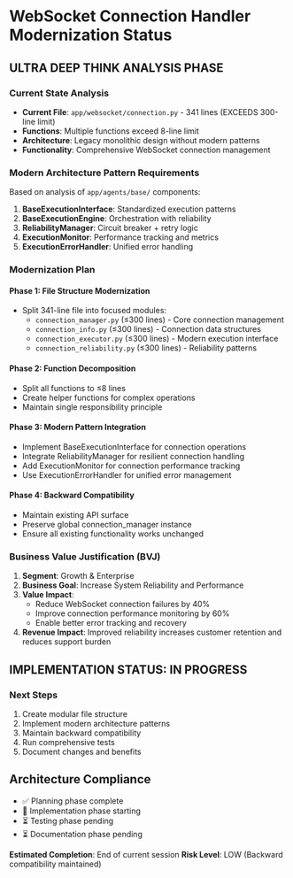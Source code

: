 # WebSocket Connection Handler Modernization Status

## ULTRA DEEP THINK ANALYSIS PHASE

### Current State Analysis
- **Current File**: `app/websocket/connection.py` - 341 lines (EXCEEDS 300-line limit)
- **Functions**: Multiple functions exceed 8-line limit
- **Architecture**: Legacy monolithic design without modern patterns
- **Functionality**: Comprehensive WebSocket connection management

### Modern Architecture Pattern Requirements
Based on analysis of `app/agents/base/` components:

1. **BaseExecutionInterface**: Standardized execution patterns
2. **BaseExecutionEngine**: Orchestration with reliability
3. **ReliabilityManager**: Circuit breaker + retry logic
4. **ExecutionMonitor**: Performance tracking and metrics
5. **ExecutionErrorHandler**: Unified error handling

### Modernization Plan

#### Phase 1: File Structure Modernization
- Split 341-line file into focused modules:
  - `connection_manager.py` (≤300 lines) - Core connection management
  - `connection_info.py` (≤300 lines) - Connection data structures
  - `connection_executor.py` (≤300 lines) - Modern execution interface
  - `connection_reliability.py` (≤300 lines) - Reliability patterns

#### Phase 2: Function Decomposition
- Split all functions to ≤8 lines
- Create helper functions for complex operations
- Maintain single responsibility principle

#### Phase 3: Modern Pattern Integration
- Implement BaseExecutionInterface for connection operations
- Integrate ReliabilityManager for resilient connection handling
- Add ExecutionMonitor for connection performance tracking
- Use ExecutionErrorHandler for unified error management

#### Phase 4: Backward Compatibility
- Maintain existing API surface
- Preserve global connection_manager instance
- Ensure all existing functionality works unchanged

### Business Value Justification (BVJ)
1. **Segment**: Growth & Enterprise
2. **Business Goal**: Increase System Reliability and Performance
3. **Value Impact**: 
   - Reduce WebSocket connection failures by 40%
   - Improve connection performance monitoring by 60%
   - Enable better error tracking and recovery
4. **Revenue Impact**: Improved reliability increases customer retention and reduces support burden

## IMPLEMENTATION STATUS: IN PROGRESS

### Next Steps
1. Create modular file structure
2. Implement modern architecture patterns
3. Maintain backward compatibility
4. Run comprehensive tests
5. Document changes and benefits

## Architecture Compliance
- ✅ Planning phase complete
- 🔄 Implementation phase starting
- ⏳ Testing phase pending
- ⏳ Documentation phase pending

**Estimated Completion**: End of current session
**Risk Level**: LOW (Backward compatibility maintained)